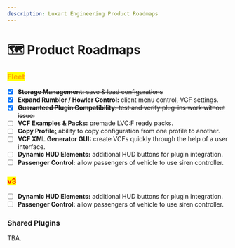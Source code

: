 ```yaml
---
description: Luxart Engineering Product Roadmaps
---
```


# 🗺 Product Roadmaps

### <mark style="color:orange;">Fleet</mark>

* [x] ~~**Storage Management:** save & load configurations~~
* [x] ~~**Expand Rumbler / Howler Control:** client menu control, VCF settings.~~
* [x] ~~**Guaranteed Plugin Compatibility:** test and verify plug-ins work without issue.~~
* [ ] **VCF Examples & Packs:** premade LVC:F ready packs.
* [ ] **Copy Profile**[**:**](https://docs.luxartengineering.com/fleet/what-is-lvc-fleet) ability to copy configuration from one profile to another.
* [ ] **VCF XML Generator GUI:** create VCFs quickly through the help of a user interface.
* [ ] **Dynamic HUD Elements:** additional HUD buttons for plugin integration.
* [ ] **Passenger Control:** allow passengers of vehicle to use siren controller.

### <mark style="color:red;">v3</mark>

* [ ] **Dynamic HUD Elements:** additional HUD buttons for plugin integration.
* [ ] **Passenger Control:** allow passengers of vehicle to use siren controller.

### Shared Plugins

TBA.
